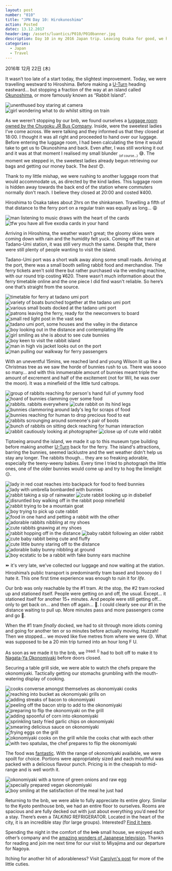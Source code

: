 ```yaml
---
layout: post
number: "010"
title: "JPN Day 10: Hirokunoshima"
action: Posted
datec: 13.12.2017
header-img: /assets/luantics/P010/P010banner.jpg
description: Day 10 in my 2016 Japan trip. Leaving Osaka for good, we head further south to visit Hiroshima and Okunoshima, or more commonly known as rabbit island.
categories:
  - Japan
  - Travel
---
```


2016年 12月 22日 (木)

It wasn’t too late of a start today, the slightest improvement. Today, we were travelling westward to Hiroshima. Before making a <a href="https://youtu.be/r0aMnYRRPZc?t=52s">U-Turn</a> heading eastward... but stopping a fraction of the way at an island called <a href="https://www.google.com.au/maps/place/%C5%8Ckunoshima/@34.3090744,132.9892282,16z/data=!3m1!4b1!4m5!3m4!1s0x3550453047d04345:0x48c667e9a04c14fa!8m2!3d34.3113285!4d132.9921762?hl=en">Okunoshima</a>, or more famously known as “Rabbit Island”. 

<div class="imageset">
	<div class="row">
		<img src="{{ baseurl }}/assets/luantics/P010/P010JPND1001A.jpg" alt="unenthused boy staring at camera" class="half"/>
		<img src="{{ baseurl }}/assets/luantics/P010/P010JPND1001B.jpg" alt="girl wondering what to do whilst sitting  on train" class="half"/>
	</div>
</div>

As we weren’t stopping by our bnb, we found ourselves a <a href="http://www.chugoku-jrbus.co.jp/contents/tebura_hiroshima/en/">luggage room owned by the Chugoku JR Bus Company</a>. Inside, were the sweetest ladies I’ve come across. We were talking and they informed us that they closed at 18:00. I thought it was all right and proceeded to hand over our luggage. Before entering the luggage room, I had been calculating the time it would take to get us to Okunoshima and back. Even after, I was still working it out and it was at that moment I realised my small blunder <sub><sub>(of course...)</sub></sub> :sweat_smile:. The moment we stepped in, the sweetest ladies already begun retrieving our bags and getting our money back. The _best_ :blush:. 

Thank to my little mishap, we were rushing to another luggage room that would accommodate us, as directed by the kind ladies. This luggage room is hidden away towards the back end of the station where commuters normally don't reach. I believe they closed at 20:00 and costed ¥400.

Hiroshima to Osaka takes about 2hrs on the shinkansen. Travelling a fifth of that distance to the ferry port on a regular train was equally as long… :weary:

<div class="imageset">
	<div class="row">
		<img src="{{ baseurl }}/assets/luantics/P010/P010JPND1002A.jpg" alt="man listening to music draws with the heart of the cards" class="half"/>
		<img src="{{ baseurl }}/assets/luantics/P010/P010JPND1002B.jpg" alt="tfw you have all five exodia cards in your hand" class="half"/>
	</div>
</div>

Arriving in Hiroshima, the weather wasn’t great; the gloomy skies were coming down with rain and the humidity felt yuck. Coming off the train at Tadano-Umi station, it was still very much the same. Despite that, there were still plenty of people wanting to visit the island. 

Tadano-Umi port was a short walk away along some small roads. Arriving at the port, there was a small booth selling rabbit food and merchandise. The ferry tickets aren’t sold there but rather purchased via the vending machine, with our round trip costing ¥620. There wasn’t much information about the ferry timetable online and the one piece I did find wasn't reliable. So here’s one that’s straight from the source.

<div class="imageset">
	<img src="{{ baseurl }}/assets/luantics/P010/P010JPND1003.jpg" alt="timetable for ferry at tadano umi port">
	<img src="{{ baseurl }}/assets/luantics/P010/P010JPND1004.jpg" alt="variety of boats bunched together at the tadano umi port">
	<img src="{{ baseurl }}/assets/luantics/P010/P010JPND1005.jpg" alt="various small boats docked at the tadano umi port">
	<img src="{{ baseurl }}/assets/luantics/P010/P010JPND1006.jpg" alt="patrons leaving the ferry, ready for the newcomvers to board">
	<img src="{{ baseurl }}/assets/luantics/P010/P010JPND1007.jpg" alt="small red light post in the vast sea">
	<img src="{{ baseurl }}/assets/luantics/P010/P010JPND1008.jpg" alt="tadano umi port, some houses and the valley in the distance">
	<img src="{{ baseurl }}/assets/luantics/P010/P010JPND1009.jpg" alt="boy looking out in the distance and contemplating life">
	<img src="{{ baseurl }}/assets/luantics/P010/P010JPND1010.jpg" alt="girl smiling as she is about to see cute bunnies">
	<img src="{{ baseurl }}/assets/luantics/P010/P010JPND1011.jpg" alt="boy keen to visit the rabbit island">
	<div class="row">
		<img src="{{ baseurl }}/assets/luantics/P010/P010JPND1012A.jpg" alt="man in high vis jacket looks out on the port" class="half"/>
		<img src="{{ baseurl }}/assets/luantics/P010/P010JPND1012B.jpg" alt="man pulling our walkway for ferry passengers" class="half"/>
	</div>
</div>

With an uneventful 15mins, we reached land and young Wilson lit up like a Christmas tree as we saw the horde of bunnies rush to us. There was soooo so many… and with this innumerable amount of bunnies meant triple the amount of excrement and half of the excitement (not for Wil, he was over the moon). It was a minefield of the little turd caltrops.

<div class="imageset">
	<div class="row">
		<img src="{{ baseurl }}/assets/luantics/P010/P010JPND1013A.jpg" alt="group of rabbits reaching for person's hand full of yummy food" class="one-third"/>
		<img src="{{ baseurl }}/assets/luantics/P010/P010JPND1013B.jpg" alt="hoard of bunnies clamming over some food" class="two-thirds"/>
	</div>
	<img src="{{ baseurl }}/assets/luantics/P010/P010JPND1014.jpg" alt="rabbits. rabbits everywhere">
	<img src="{{ baseurl }}/assets/luantics/P010/P010JPND1015.jpg" alt="cute rabbit on its hind legs">
	<img src="{{ baseurl }}/assets/luantics/P010/P010JPND1016.jpg" alt="bunnies clammoring around lady's leg for scraps of food">
	<img src="{{ baseurl }}/assets/luantics/P010/P010JPND1017.jpg" alt="bunnies reaching for human to drop precious food to eat">
	<img src="{{ baseurl }}/assets/luantics/P010/P010JPND1018.jpg" alt="rabbits scrounging around someone's pair of boots">
	<img src="{{ baseurl }}/assets/luantics/P010/P010JPND1019.jpg" alt="bunch of rabbits on sitting deck reaching for human interaction">
	<div class="row">
		<img src="{{ baseurl }}/assets/luantics/P010/P010JPND1020A.jpg" alt="rabbit cautiously looking at photographer" class="half"/>
		<img src="{{ baseurl }}/assets/luantics/P010/P010JPND1020B.jpg" alt="close up of cute wild rabbit" class="half"/>
	</div>
</div>

Tiptoeing around the island, we made it up to this museum type building before making another  <a href="https://youtu.be/r0aMnYRRPZc?t=1m04s">U-Turn</a> back for the ferry. The island's attractions, barring the bunnies, seemed lacklustre and the wet weather didn't help us stay any longer. The rabbits though... they are so freaking adorable, especially the teeny-weeny babies. Every time I tried to photograph the little ones, one of the older bunnies would come up and try to hog the limelight :expressionless:.

<div class="imageset">
	<img src="{{ baseurl }}/assets/luantics/P010/P010JPND1021.jpg" alt="lady in red coat reaches into backpack for food to feed bunnies">
	<img src="{{ baseurl }}/assets/luantics/P010/P010JPND1022.jpg" alt="lady with umbrella bombarded with bunnies">
	<div class="row">
		<img src="{{ baseurl }}/assets/luantics/P010/P010JPND1023A.jpg" alt="rabbit taking a sip of rainwater" class="half"/>
		<img src="{{ baseurl }}/assets/luantics/P010/P010JPND1023B.jpg" alt="cute rabbit looking up in disbelief" class="half"/>
	</div>
	<img src="{{ baseurl }}/assets/luantics/P010/P010JPND1024.jpg" alt="disruntled boy walking off in the rabbit poop minefield">
	<img src="{{ baseurl }}/assets/luantics/P010/P010JPND1025.jpg" alt="rabbit trying to be a mountain goat">
	<div class="row">
		<img src="{{ baseurl }}/assets/luantics/P010/P010JPND1026A.jpg" alt="boy trying to pick up cute rabbit" class="two-thirds"/>
		<img src="{{ baseurl }}/assets/luantics/P010/P010JPND1026B.jpg" alt="food in one hand and petting a rabbit with the other" class="one-third"/>
	</div>
	<div class="row">
		<img src="{{ baseurl }}/assets/luantics/P010/P010JPND1027A.jpg" alt="adorable rabbits nibbling at my shoes" class="half"/>
		<img src="{{ baseurl }}/assets/luantics/P010/P010JPND1027B.jpg" alt="cute rabbits gnawing at my shoes" class="half"/>
	</div>
	<img src="{{ baseurl }}/assets/luantics/P010/P010JPND1028.jpg" alt="rabbit hopping off in the distance">
	<img src="{{ baseurl }}/assets/luantics/P010/P010JPND1029.jpg" alt="baby rabbit following an older rabbit">
	<div class="row">
		<img src="{{ baseurl }}/assets/luantics/P010/P010JPND1030A.jpg" alt="cute baby rabbit being cute and fluffy" class="half"/>
		<img src="{{ baseurl }}/assets/luantics/P010/P010JPND1030B.jpg" alt="cute little bunny staring off to the distance" class="half"/>
	</div>
	<img src="{{ baseurl }}/assets/luantics/P010/P010JPND1031.jpg" alt="adorable baby bunny nibbling at ground">
	<img src="{{ baseurl }}/assets/luantics/P010/P010JPND1032.jpg" alt="boy ecstatic to be a rabbit with fake bunny ears machine">
</div>

:fast_forward: it's very late, we’ve collected our luggage and now waiting at the station. Hiroshima’s public transport is predominantly tram based and booooy do I hate it. This one first time experience was enough to ruin it for _life_. 

Our bnb was only reachable by the #1 tram. At the stop, the #2 tram rocked up and stationed itself. People were getting on and off, the usual. Except... it stationed itself for another 15+ minutes. And people were still getting off... only to get back on... and then off again... 🤨. I could clearly see our #1 in the distance waiting to pull up. More minutes pass and more passengers come and go :triumph:.

When the #1 tram _finally_ docked, we had to sit through more idiots coming and going for another ten or so minutes before actually moving. Huzzah! Then we stopped... we moved like five metres from where we were :unamused:. What was supposed to be a 20 min trip turned into an hour long F U.

As soon as we made it to the bnb, we <sup>(read: I)</sup> had to bolt off  to make it to <a href="https://www.google.com.au/maps/place/Nagata-ya/@34.3942204,132.4522963,17z/data=!3m1!4b1!4m5!3m4!1s0x355aa20d1ba3a539:0x54a7e2f3d14117e5!8m2!3d34.394216!4d132.454485?hl=en">Nagata-Ya Okonomiyaki</a> before doors closed. 

Securing a table grill side, we were able to watch the chefs prepare the okonomiyaki. Tactically getting our stomachs grumbling with the mouth-watering display of cooking.

<div class="imageset">
	<img src="{{ baseurl }}/assets/luantics/P010/P010JPND1033.jpg" alt="cooks converse amongst themselves as okonomiyaki cooks"/>
	<div class="row">
		<img src="{{ baseurl }}/assets/luantics/P010/P010JPND1034A.jpg" alt="reaching into bucket as okonomiyaki grills on" class="half"/>
		<img src="{{ baseurl }}/assets/luantics/P010/P010JPND1034B.jpg" alt="adding streaks of bacon to okonomiyaki" class="half"/>
	</div>
	<div class="row">
		<img src="{{ baseurl }}/assets/luantics/P010/P010JPND1035A.jpg" alt="peeling off the bacon strip to add to the okonomiyaki" class="one-third"/>
		<img src="{{ baseurl }}/assets/luantics/P010/P010JPND1035B.jpg" alt="preparing to flip the okonomiyaki on the grill" class="two-thirds"/>
	</div>
	<img src="{{ baseurl }}/assets/luantics/P010/P010JPND1036.jpg" alt="adding spoonful of corn into okonomiyaki"/>
	<div class="row">
		<img src="{{ baseurl }}/assets/luantics/P010/P010JPND1037A.jpg" alt="sprinkling tasty fried garlic chips on okonomiyaki" class="half"/>
		<img src="{{ baseurl }}/assets/luantics/P010/P010JPND1037B.jpg" alt="smearing delicious sauce on okonomiyaki" class="half"/>
	</div>
	<img src="{{ baseurl }}/assets/luantics/P010/P010JPND1038.jpg" alt="frying eggs on the grill"/>
	<div class="row">
		<img src="{{ baseurl }}/assets/luantics/P010/P010JPND1039A.jpg" alt="okonomiyaki cooks on the grill while the cooks chat with each other" class="half"/>
		<img src="{{ baseurl }}/assets/luantics/P010/P010JPND1039B.jpg" alt="with two spatulas, the chef prepares to flip the okonomiyaki" class="half"/>
	</div>
</div>

The food was <a href="https://youtu.be/AAbokV76tkU?t=38s">fantastic</a>. With the range of okonomiyaki available, we were spoilt for choice. Portions were appropriately sized and each mouthful was packed with a delicious flavour punch. Pricing is in the cheapish to mid-range and is well worth it. 

<div class="imageset">
	<div class="row">
		<img src="{{ baseurl }}/assets/luantics/P010/P010JPND1040A.jpg" alt="okonomiyaki with a tonne of green onions and raw egg" class="half"/>
		<img src="{{ baseurl }}/assets/luantics/P010/P010JPND1040B.jpg" alt="specially prepared vegan okonomiyaki" class="half"/>
	</div>
	<img src="{{ baseurl }}/assets/luantics/P010/P010JPND1041.jpg" alt="boy smiling at the satisfaction of the meal he just had"/>
</div>

Returning to the bnb, we were able to fully appreciate its entire glory. Similar to the Kyoto penthouse bnb, we had an entire floor to ourselves. Rooms are spacious and are fully decked out with just about everything you’d need for a stay. There’s even a _TALKING_ REFRIGERATOR. Located in the heart of the city, it is an incredible stay (for large groups). Interested? <a href="https://www.airbnb.com.au/rooms/14378370">Find it here</a>.

Spending the night in the comfort of the ~~bnb~~ small house, we enjoyed each other’s company and the <a href="https://www.youtube.com/watch?v=Gl-58cbxioI">amazing wonders of Japanese television</a>. Thanks for reading and join me next time for our visit to Miyajima and our departure for Nagoya.

Itching for another hit of adorableness? Visit <a href="http://www.capturedbycarolyn.com/blog/2017/japan-diary-hiroshima-part-1">Carolyn's post</a> for more of the little cuties.